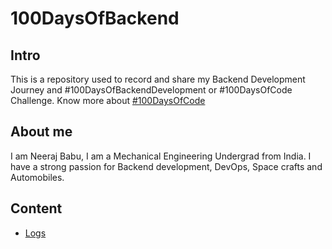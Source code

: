 # 100DaysOfBackend
## Intro
This is a repository used to record and share my Backend Development Journey and #100DaysOfBackendDevelopment or #100DaysOfCode Challenge.
Know more about [#100DaysOfCode](https://www.100daysofcode.com/)
## About me
I am Neeraj Babu, I am a Mechanical Engineering Undergrad from India.
I have a strong passion for Backend development, DevOps, Space crafts and Automobiles.
## Content
- [Logs]()